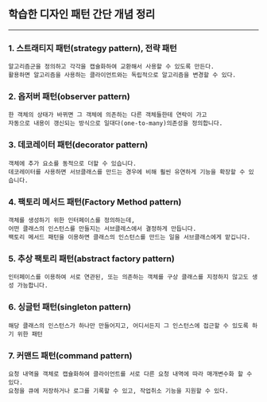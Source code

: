 ## 학습한 디자인 패턴 간단 개념 정리

---

### 1. 스트래티지 패턴(strategy pattern), 전략 패턴
```
알고리즘군을 정의하고 각각을 캡슐화하여 교환해서 사용할 수 있도록 만든다.
활용하면 알고리즘을 사용하는 클라이언트와는 독립적으로 알고리즘을 변경할 수 있다.
```

### 2. 옵저버 패턴(observer pattern)
```
한 객체의 상태가 바뀌면 그 객체에 의존하는 다른 객체들한테 연락이 가고
자동으로 내용이 갱신되는 방식으로 일대다(one-to-many)의존성을 정의합니다.
```

### 3. 데코레이터 패턴(decorator pattern)
```
객체에 추가 요소를 동적으로 더할 수 있습니다.
데코레이터를 사용하면 서브클래스를 만드는 경우에 비해 훨씬 유연하게 기능을 확장할 수 있습니다.
```

### 4. 팩토리 메서드 패턴(Factory Method pattern)
```
객체를 생성하기 위한 인터페이스를 정의하는데, 
어떤 클래스의 인스턴스를 만들지는 서브클레스에서 결정하게 만듭니다.
팩토리 메서드 패턴을 이용하면 클래스의 인스턴스를 만드는 일을 서브클래스에게 맡깁니다.
```

### 5. 추상 팩토리 패턴(abstract factory pattern)
```
인터페이스를 이용하여 서로 연관된, 또는 의존하는 객체를 구상 클래스를 지정하지 않고도 생성 가능합니다.
```

### 6. 싱글턴 패턴(singleton pattern)
```
해당 클래스의 인스턴스가 하나만 만들어지고, 어디서든지 그 인스턴스에 접근할 수 있도록 하기 위한 패턴
```

### 7. 커맨드 패턴(command pattern)
```
요청 내역을 객체로 캡슐화하여 클라이언트를 서로 다른 요청 내역에 따라 매개변수화 할 수 있다.
요청을 큐에 저장하거나 로그를 기록할 수 있고, 작업취소 기능을 지원할 수 있다.
```